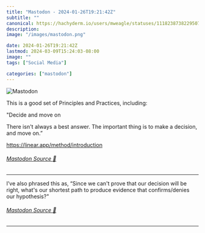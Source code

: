 ```yaml
---
title: "Mastodon - 2024-01-26T19:21:42Z"
subtitle: ""
canonical: https://hachyderm.io/users/mweagle/statuses/111823873822950749
description:
image: "/images/mastodon.png"

date: 2024-01-26T19:21:42Z
lastmod: 2024-03-09T15:24:03-08:00
image: ""
tags: ["Social Media"]

categories: ["mastodon"]
---
```

![Mastodon](/images/mastodon.png)

<p>This is a good set of Principles and Practices, including:</p><p>&quot;Decide and move on</p><p>There isn&#39;t always a best answer. The important thing is to make a decision, and move on.”</p><p><a href="https://linear.app/method/introduction" target="_blank" rel="nofollow noopener noreferrer" translate="no"><span class="invisible">https://</span><span class="">linear.app/method/introduction</span><span class="invisible"></span></a></p>


###### [Mastodon Source 🐘](https://hachyderm.io/@mweagle/111823873822950749)

___

<p>I’ve also phrased this as, “Since we can&#39;t prove that our decision will be right, what&#39;s our shortest path to produce evidence that confirms/denies our hypothesis?&quot;</p>


###### [Mastodon Source 🐘](https://hachyderm.io/@mweagle/111824087292297174)

___
